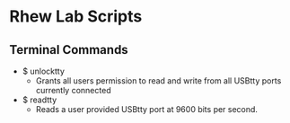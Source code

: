 # Rhew Lab Scripts

## Terminal Commands
- $ unlocktty
  * Grants all users permission to read and write from all USBtty ports currently connected
- $ readtty
  * Reads a user provided USBtty port at 9600 bits per second.
